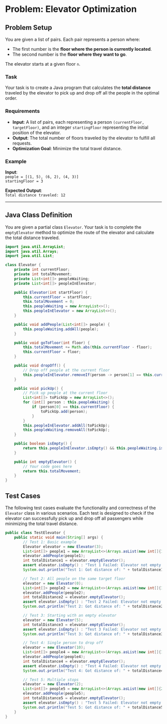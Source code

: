 # Problem: Elevator Optimization

## Problem Setup

You are given a list of pairs. Each pair represents a person where:
- The first number is the **floor where the person is currently located**.
- The second number is the **floor where they want to go**.

The elevator starts at a given floor `n`.

### Task

Your task is to create a Java program that calculates the **total distance** traveled by the elevator to pick up and drop off all the people in the optimal order.

### Requirements

- **Input**: A list of pairs, each representing a person `(currentFloor, targetFloor)`, and an integer `startingFloor` representing the initial position of the elevator.
- **Output**: The total number of floors traveled by the elevator to fulfill all requests.
- **Optimization Goal**: Minimize the total travel distance.

### Example

**Input**:  
`people = [(1, 5), (6, 2), (4, 3)]`  
`startingFloor = 3`

**Expected Output**:  
`Total distance traveled: 12`

---

## Java Class Definition

You are given a partial class `Elevator`. Your task is to complete the `emptyElevator` method to optimize the route of the elevator and calculate the total distance traveled.

```java
import java.util.ArrayList;
import java.util.Arrays;
import java.util.List;

class Elevator {
    private int currentFloor;
    private int totalMovement;
    private List<int[]> peopleWaiting;
    private List<int[]> peopleInElevator;

    public Elevator(int startFloor) {
        this.currentFloor = startFloor;
        this.totalMovement = 0;
        this.peopleWaiting = new ArrayList<>();
        this.peopleInElevator = new ArrayList<>();
    }

    public void addPeople(List<int[]> people) {
        this.peopleWaiting.addAll(people);
    }

    public void goToFloor(int floor) {
        this.totalMovement += Math.abs(this.currentFloor - floor);
        this.currentFloor = floor;
    }

    public void dropOff() {
        // Drop off people at the current floor
        this.peopleInElevator.removeIf(person -> person[1] == this.currentFloor);
    }

    public void pickUp() {
        // Pick up people at the current floor
        List<int[]> toPickUp = new ArrayList<>();
        for (int[] person : this.peopleWaiting) {
            if (person[0] == this.currentFloor) {
                toPickUp.add(person);
            }
        }
        this.peopleInElevator.addAll(toPickUp);
        this.peopleWaiting.removeAll(toPickUp);
    }

    public boolean isEmpty() {
        return this.peopleInElevator.isEmpty() && this.peopleWaiting.isEmpty();
    }

    public int emptyElevator() {
        // Your code goes here
        return this.totalMovement;
    }
}
```

## Test Cases

The following test cases evaluate the functionality and correctness of the `Elevator` class in various scenarios. Each test is designed to check if the elevator can successfully pick up and drop off all passengers while minimizing the total travel distance.

```java
public class TestElevator {
    public static void main(String[] args) {
        // Test 1: Basic example
        Elevator elevator = new Elevator(3);
        List<int[]> people1 = new ArrayList<>(Arrays.asList(new int[]{1, 5}, new int[]{6, 2}, new int[]{4, 3}, new int[]{3, 8}));
        elevator.addPeople(people1);
        int totalDistance1 = elevator.emptyElevator();
        assert elevator.isEmpty() : "Test 1 Failed: Elevator not empty!";
        System.out.println("Test 1: Got distance of: " + totalDistance1);

        // Test 2: All people on the same target floor
        elevator = new Elevator(0);
        List<int[]> people2 = new ArrayList<>(Arrays.asList(new int[]{1, 3}, new int[]{2, 3}, new int[]{0, 3}));
        elevator.addPeople(people2);
        int totalDistance2 = elevator.emptyElevator();
        assert elevator.isEmpty() : "Test 2 Failed: Elevator not empty!";
        System.out.println("Test 2: Got distance of: " + totalDistance2);

        // Test 3: Starting with an empty elevator
        elevator = new Elevator(5);
        int totalDistance3 = elevator.emptyElevator();
        assert elevator.isEmpty() : "Test 3 Failed: Elevator not empty!";
        System.out.println("Test 3: Got distance of: " + totalDistance3);

        // Test 4: Single person to drop off
        elevator = new Elevator(10);
        List<int[]> people4 = new ArrayList<>(Arrays.asList(new int[]{10, 0}));
        elevator.addPeople(people4);
        int totalDistance4 = elevator.emptyElevator();
        assert elevator.isEmpty() : "Test 4 Failed: Elevator not empty!";
        System.out.println("Test 4: Got distance of: " + totalDistance4);

        // Test 5: Multiple stops
        elevator = new Elevator(2);
        List<int[]> people5 = new ArrayList<>(Arrays.asList(new int[]{2, 10}, new int[]{10, 3}, new int[]{5, 12}, new int[]{3, 1}, new int[]{6, 8}, new int[]{8, 2}, new int[]{4, 7}, new int[]{7, 5}, new int[]{12, 1}, new int[]{1, 6}));
        elevator.addPeople(people5);
        int totalDistance5 = elevator.emptyElevator();
        assert elevator.isEmpty() : "Test 5 Failed: Elevator not empty!";
        System.out.println("Test 5: Got distance of: " + totalDistance5);
    }
}
```
